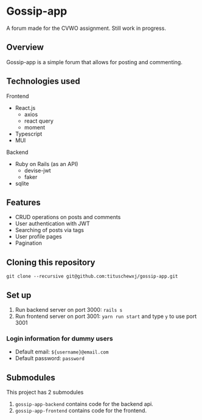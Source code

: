 # Gossip-app
A forum made for the CVWO assignment. Still work in progress.

## Overview
Gossip-app is a simple forum that allows for posting and commenting.

## Technologies used
Frontend
 - React.js
    - axios
    - react query
    - moment
 - Typescript
 - MUI

Backend
- Ruby on Rails (as an API)
    - devise-jwt
    - faker
- sqlite

## Features
- CRUD operations on posts and comments
- User authentication with JWT
- Searching of posts via tags
- User profile pages
- Pagination

## Cloning this repository
`git clone --recursive git@github.com:tituschewxj/gossip-app.git`

## Set up
1. Run backend server on port 3000: `rails s`
2. Run frontend server on port 3001: `yarn run start` and type `y` to use port 3001

### Login information for dummy users
- Default email: `${username}@email.com`
- Default password: `password`

## Submodules
This project has 2 submodules
1. `gossip-app-backend` contains code for the backend api.
2. `gossip-app-frontend` contains code for the frontend.

<!-- # Final DB Schema -->

